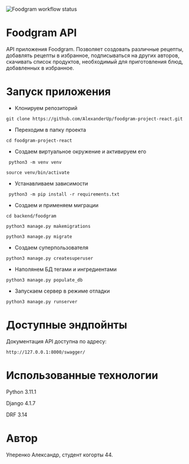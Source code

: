 ![Foodgram workflow status](https://github.com/AlexanderUp/foodgram-project-react/actions/workflows/foodgram_workflow.yml/badge.svg)

# Foodgram API

API приложения Foodgram.
Позволяет создовать различные рецепты, добавлять рецепты в избранное,
подписываться на других авторов, скачивать список продуктов, необходимый
для приготовления блюд, добавленных в избранное.

# Запуск приложения

- Клонируем репозиторий

```git clone https://github.com/AlexanderUp/foodgram-project-react.git```

- Переходим в папку проекта

```cd foodgram-project-react```

- Создаем виртуальное окружение и активируем его

``` python3 -m venv venv```

```source venv/bin/activate```

- Устанавливаем зависимости

``` python3 -m pip install -r requirements.txt```

- Создаем и применяем миграции

```cd backend/foodgram```

```python3 manage.py makemigrations```

```python3 manage.py migrate```

- Создаем суперпользователя

```python3 manage.py createsuperuser```

- Наполянем БД тегами и ингредиентами

```python3 manage.py populate_db```

- Запускаем сервер в режиме отладки

```python3 manage.py runserver```

# Доступные эндпойнты

Документация API доступна по адресу:

```http://127.0.0.1:8000/swagger/```

# Использованные технологии
Python 3.11.1

Django 4.1.7

DRF 3.14

# Автор
Уперенко Александр, студент когорты 44.
